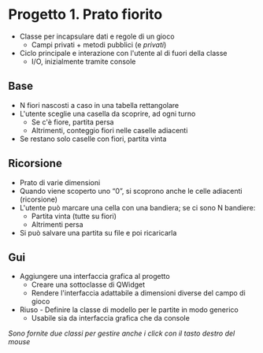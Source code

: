 # Progetto 1. Prato fiorito

* Classe per incapsulare dati e regole di un gioco
  * Campi privati + metodi pubblici (e _privati_)
* Ciclo principale e interazione con l'utente al di fuori della classe
  * I/O, inizialmente tramite console

## Base

* N fiori nascosti a caso in una tabella rettangolare
* L'utente sceglie una casella da scoprire, ad ogni turno
  * Se c'è fiore, partita persa
  * Altrimenti, conteggio fiori nelle caselle adiacenti
* Se restano solo caselle con fiori, partita vinta

## Ricorsione

* Prato di varie dimensioni
* Quando viene scoperto uno “0”, si scoprono anche le celle adiacenti (ricorsione)
* L'utente può marcare una cella con una bandiera; se ci sono N bandiere:
  * Partita vinta (tutte su fiori)
  * Altrimenti persa
* Si può salvare una partita su file e poi ricaricarla

## Gui

* Aggiungere una interfaccia grafica al progetto
  * Creare una sottoclasse di QWidget
  * Rendere l'interfaccia adattabile a dimensioni diverse del campo di gioco
* Riuso - Definire la classe di modello per le partite in modo generico
  * Usabile sia da interfaccia grafica che da console

_Sono fornite due classi per gestire anche i click con il tasto destro del mouse_

